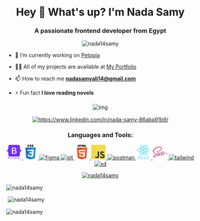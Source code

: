 <h1 align="center">Hey 👋 What's up? I'm Nada Samy</h1>
<h3 align="center">A passionate frontend developer from Egypt</h3>

<p align="center"> <img src="https://komarev.com/ghpvc/?username=nada14samy&label=Profile%20views&color=0e75b6&style=flat" alt="nada14samy" /> </p>

- 🔭 I’m currently working on [Petopia](https://github.com/Nada14samy/Petopia.git)

- 👨‍💻 All of my projects are available at [My Portfolio](https://nada14samy.github.io/My-portfolio/)

- 📫 How to reach me **nadasamyali14@gmail.com**

- ⚡ Fun fact **I love reading novels**

<p align="center">
  <img align="center" src="https://media1.giphy.com/media/v1.Y2lkPTc5MGI3NjExYzdseHJhamFkMWNvNHUzZzI0OXh2MHZ0MHhyazc5OWpkdDI1d3QwNiZlcD12MV9pbnRlcm5hbF9naWZfYnlfaWQmY3Q9Zw/L1R1tvI9svkIWwpVYr/giphy.webp" alt="img"/>
</p>

<p align="center">
<a href="https://linkedin.com/in/https://www.linkedin.com/in/nada-samy-86aba91b9/" target="blank"><img align="center" src="https://raw.githubusercontent.com/rahuldkjain/github-profile-readme-generator/master/src/images/icons/Social/linked-in-alt.svg" alt="https://www.linkedin.com/in/nada-samy-86aba91b9/" height="30" width="40" /></a>
</p>

<h3 align="center">Languages and Tools:</h3>
<p align="center"> <a href="https://getbootstrap.com" target="_blank" rel="noreferrer"> <img src="https://raw.githubusercontent.com/devicons/devicon/master/icons/bootstrap/bootstrap-plain-wordmark.svg" alt="bootstrap" width="40" height="40"/> </a> <a href="https://www.w3schools.com/css/" target="_blank" rel="noreferrer"> <img src="https://raw.githubusercontent.com/devicons/devicon/master/icons/css3/css3-original-wordmark.svg" alt="css3" width="40" height="40"/> </a> <a href="https://www.figma.com/" target="_blank" rel="noreferrer"> <img src="https://www.vectorlogo.zone/logos/figma/figma-icon.svg" alt="figma" width="40" height="40"/> </a> <a href="https://git-scm.com/" target="_blank" rel="noreferrer"> <img src="https://www.vectorlogo.zone/logos/git-scm/git-scm-icon.svg" alt="git" width="40" height="40"/> </a> <a href="https://www.w3.org/html/" target="_blank" rel="noreferrer"> <img src="https://raw.githubusercontent.com/devicons/devicon/master/icons/html5/html5-original-wordmark.svg" alt="html5" width="40" height="40"/> </a> <a href="https://developer.mozilla.org/en-US/docs/Web/JavaScript" target="_blank" rel="noreferrer"> <img src="https://raw.githubusercontent.com/devicons/devicon/master/icons/javascript/javascript-original.svg" alt="javascript" width="40" height="40"/> </a> <a href="https://postman.com" target="_blank" rel="noreferrer"> <img src="https://www.vectorlogo.zone/logos/getpostman/getpostman-icon.svg" alt="postman" width="40" height="40"/> </a> <a href="https://reactjs.org/" target="_blank" rel="noreferrer"> <img src="https://raw.githubusercontent.com/devicons/devicon/master/icons/react/react-original-wordmark.svg" alt="react" width="40" height="40"/> </a> <a href="https://sass-lang.com" target="_blank" rel="noreferrer"> <img src="https://raw.githubusercontent.com/devicons/devicon/master/icons/sass/sass-original.svg" alt="sass" width="40" height="40"/> </a> <a href="https://tailwindcss.com/" target="_blank" rel="noreferrer"> <img src="https://www.vectorlogo.zone/logos/tailwindcss/tailwindcss-icon.svg" alt="tailwind" width="40" height="40"/> </a> <a href="https://www.adobe.com/products/xd.html" target="_blank" rel="noreferrer"> <img src="https://cdn.worldvectorlogo.com/logos/adobe-xd.svg" alt="xd" width="40" height="40"/> </a> </p>

<p align="center"><a href="https://github.com/ryo-ma/github-profile-trophy"><img src="https://github-profile-trophy.vercel.app/?username=nada14samy" alt="nada14samy" /></a> </p>

<p><img align="center" src="https://github-readme-stats.vercel.app/api/top-langs?username=nada14samy&show_icons=true&locale=en&layout=compact" alt="nada14samy" /></p>

<p>&nbsp;<img align="center" src="https://github-readme-stats.vercel.app/api?username=nada14samy&show_icons=true&locale=en" alt="nada14samy" /></p>

<p><img align="center" src="https://github-readme-streak-stats.herokuapp.com/?user=nada14samy&" alt="nada14samy" /></p>

